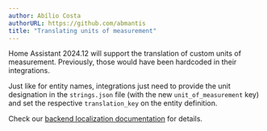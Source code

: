 ```yaml
---
author: Abílio Costa
authorURL: https://github.com/abmantis
title: "Translating units of measurement"
---
```


Home Assistant 2024.12 will support the translation of custom units of measurement. Previously, those would have been hardcoded in their integrations.

Just like for entity names, integrations just need to provide the unit designation in the `strings.json` file (with the new `unit_of_measurement` key) and set the respective `translation_key` on the entity definition.

Check our [backend localization documentation](/docs/internationalization/core#unit-of-measurement-of-entities) for details.
